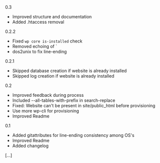 0.3
- Improved structure and documentation
- Added .htaccess removal

0.2.2
- Fixed `wp core is-installed` check
- Removed echoing of \`
- dos2unix to fix line-ending

0.2.1
- Skipped database creation if website is already installed
- Skipped log creation if website is already installed

0.2
- Improved feedback during process
- Included --all-tables-with-prefix in search-replace
- Fixed: Website can't be present in site/public_html before provisioning
- Use more wp-cli for provisioning
- Improved Readme

0.1
- Added gitattributes for line-ending consistency among OS's
- Improved Readme
- Added changelog


[...]